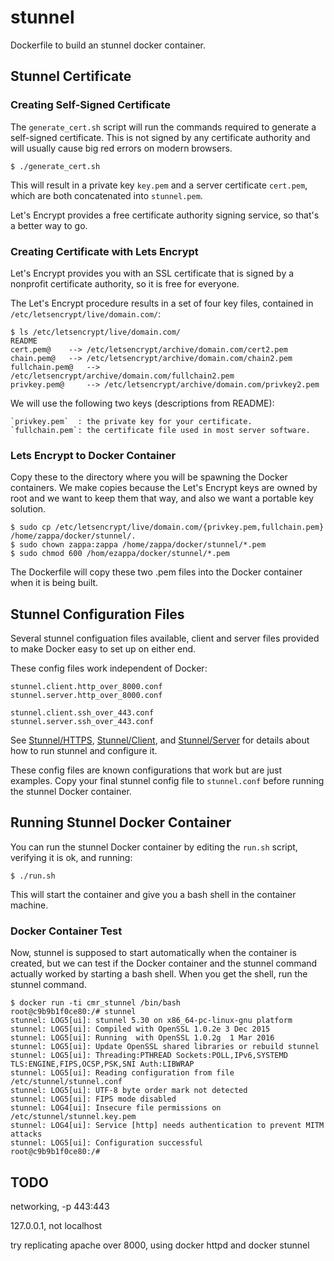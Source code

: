# stunnel

Dockerfile to build an stunnel docker container.

## Stunnel Certificate

### Creating Self-Signed Certificate

The `generate_cert.sh` script will run the commands required to generate a self-signed certificate.
This is not signed by any certificate authority and will usually cause big red errors on modern browsers.

```plain
$ ./generate_cert.sh
```

This will result in a private key `key.pem` and a server certificate `cert.pem`,
which are both concatenated into `stunnel.pem`. 

Let's Encrypt provides a free certificate authority signing service, so that's a better way to go.

### Creating Certificate with Lets Encrypt

Let's Encrypt provides you with an SSL certificate that is signed by 
a nonprofit certificate authority, so it is free for everyone.

The Let's Encrypt procedure results in a set of four key files,
contained in `/etc/letsencrypt/live/domain.com/`:

```plain
$ ls /etc/letsencrypt/live/domain.com/
README
cert.pem@	 --> /etc/letsencrypt/archive/domain.com/cert2.pem
chain.pem@	 --> /etc/letsencrypt/archive/domain.com/chain2.pem
fullchain.pem@	 --> /etc/letsencrypt/archive/domain.com/fullchain2.pem
privkey.pem@	 --> /etc/letsencrypt/archive/domain.com/privkey2.pem
```

We will use the following two keys (descriptions from README): 

```plain
`privkey.pem`  : the private key for your certificate.
`fullchain.pem`: the certificate file used in most server software.
```

### Lets Encrypt to Docker Container

Copy these to the directory where you will be spawning the Docker containers. We make copies because the Let's Encrypt keys are owned by root and we want to keep them that way, and also we want a portable key solution.

```plain
$ sudo cp /etc/letsencrypt/live/domain.com/{privkey.pem,fullchain.pem} /home/zappa/docker/stunnel/.
$ sudo chown zappa:zappa /home/zappa/docker/stunnel/*.pem
$ sudo chmod 600 /hom/ezappa/docker/stunnel/*.pem
```

The Dockerfile will copy these two .pem files into the Docker container when it is being built.



## Stunnel Configuration Files

Several stunnel configuation files available, client and server files provided to make Docker easy to set up on either end.

These config files work independent of Docker:

```
stunnel.client.http_over_8000.conf
stunnel.server.http_over_8000.conf

stunnel.client.ssh_over_443.conf
stunnel.server.ssh_over_443.conf
```

See [Stunnel/HTTPS](https://charlesreid1.com/wiki/Stunnel/HTTPS), 
[Stunnel/Client](https://charlesreid1.com/wiki/Stunnel/Client), and 
[Stunnel/Server](https://charlesreid1.com/wiki/Stunnel/Server) for details about how to run stunnel and configure it.

These config files are known configurations that work but are just examples. 
Copy your final stunnel config file to `stunnel.conf` before running the stunnel Docker container.


## Running Stunnel Docker Container

You can run the stunnel Docker container by editing the `run.sh` script, verifying it is ok, and running:

```plain
$ ./run.sh
```

This will start the container and give you a bash shell in the container machine.

### Docker Container Test

Now, stunnel is supposed to start automatically when the container is created, but we can test if the Docker container and the stunnel command actually worked by starting a bash shell. When you get the shell, run the stunnel command.

```plain
$ docker run -ti cmr_stunnel /bin/bash
root@c9b9b1f0ce80:/# stunnel
stunnel: LOG5[ui]: stunnel 5.30 on x86_64-pc-linux-gnu platform
stunnel: LOG5[ui]: Compiled with OpenSSL 1.0.2e 3 Dec 2015
stunnel: LOG5[ui]: Running  with OpenSSL 1.0.2g  1 Mar 2016
stunnel: LOG5[ui]: Update OpenSSL shared libraries or rebuild stunnel
stunnel: LOG5[ui]: Threading:PTHREAD Sockets:POLL,IPv6,SYSTEMD TLS:ENGINE,FIPS,OCSP,PSK,SNI Auth:LIBWRAP
stunnel: LOG5[ui]: Reading configuration from file /etc/stunnel/stunnel.conf
stunnel: LOG5[ui]: UTF-8 byte order mark not detected
stunnel: LOG5[ui]: FIPS mode disabled
stunnel: LOG4[ui]: Insecure file permissions on /etc/stunnel/stunnel.key.pem
stunnel: LOG4[ui]: Service [http] needs authentication to prevent MITM attacks
stunnel: LOG5[ui]: Configuration successful
root@c9b9b1f0ce80:/#
```

## TODO

networking, -p 443:443

127.0.0.1, not localhost

try replicating apache over 8000, using docker httpd and docker stunnel








